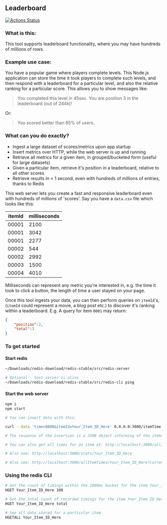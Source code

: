 
## Leaderboard

[![Actions Status](https://github.com/umaar/leaderboard/workflows/Node%20CI/badge.svg)](https://github.com/umaar/leaderboard/actions)

### What is this:

This tool supports leaderboard functionality, where you may have hundreds of millions of rows.

### Example use case:

You have a popular game where players complete levels. This Node.js application can store the time it took players to complete such levels, and then respond with a leaderboard for a particular level, and also the relative ranking for a particular score. This allows you to show messages like:

>You completed this level in 45sec. You are position 3 in the leaderboard (out of 244k)!

Or:

>You scored better than 85% of users.

### What can you do exactly?

* Ingest a large dataset of scores/metrics upon app startup
* Insert metrics over HTTP, while the web server is up and running
* Retrieve all metrics for a given item, in grouped/bucketed form (useful for large datasets)
* Given a particular item, retrieve it's position in a leaderboard, relative to all other scores
* Retrieve results in < 1 second, even with hundreds of millions of entries, thanks to Redis

This web server lets you create a fast and responsive leaderboard even with hundreds of millions of 'scores'. Say you have a `data.csv` file which looks like this:

| itemId  | milliseconds |
| ------------- | ------------- |
| 00001  | 2100 |
| 00001  | 3042 |
| 00001  | 2277 |
| 00002  | 544 |
| 00002  | 2992 |
| 00003  | 1500 |
| 00004  | 4010 |

Milliseconds can represent any metric you're interested in, e.g. the time it took to click a button, the length of time a user stayed on your page.

Once this tool ingests your data, you can then perform queries on `itemId`'s, (`itemId` could represent a movie, a blog post etc.) to discover it's ranking within a leaderboard. E.g. A query for item `0001` may return:

```json
{
    "position":2,
    "total":3
}
```

### To get started

#### Start redis

```sh
~/Downloads/redis-download/redis-stable/src/redis-server

# Optional - test server is alive
~/Downloads/redis-download/redis-stable/src/redis-cli ping
```

#### Start the web server

```sh
npm i
npm start

# You can insert data with this. 

curl --data 'time=8800&itemId=Your_Item_ID_Here' 0.0.0.0:3000/itemTime

# The response of the insertion is a JSON object informing of the items relative position in the leaderboard

# You can also get all times for an item at: http://localhost:3000/allItemTimes/Your_Item_ID_Here

# Also see: http://localhost:3000/stats/Your_Item_ID_Here

# Also see: http://localhost:3000/allItemTimes/Your_Item_ID_Here?currentTime=1689 - After you've inserted your record, the `currentTime` query param will indicate in the response which record is the one you're interested in (a `currentScrore: true`)
```

### Using the redis CLI

```sh
# Get the count of timings within the 1000ms bucket for the item Your_Item_ID_Here
HGET Your_Item_ID_Here 100

# Get the total count of recorded timings for the item Your_Item_ID_Here
HGET Your_Item_ID_Here total

# See all data stored for a particular item
HGETALL Your_Item_ID_Here
```
